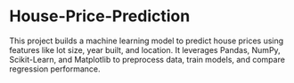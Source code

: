 # House-Price-Prediction
This project builds a machine learning model to predict house prices using features like lot size, year built, and location. It leverages Pandas, NumPy, Scikit-Learn, and Matplotlib to preprocess data, train models, and compare regression performance.
